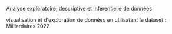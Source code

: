 Analyse exploratoire, descriptive et inférentielle de données

visualisation et d'exploration de données en utilisatant le dataset : Milliardaires 2022 
